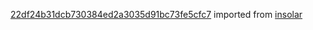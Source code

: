 [22df24b31dcb730384ed2a3035d91bc73fe5cfc7](https://github.com/insolar/insolar/commit/22df24b31dcb730384ed2a3035d91bc73fe5cfc7) imported from [insolar](https://github.com/insolar/insolar)
